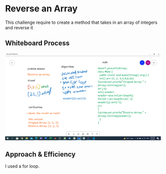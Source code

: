 # Reverse an Array
This challenge require to create a method that takes in an array of integers and reverse it

## Whiteboard Process
![array-reverse](2021-07-26.png)

## Approach & Efficiency
I used a for loop.